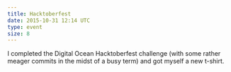 ```yaml
---
title: Hacktoberfest
date: 2015-10-31 12:14 UTC
type: event
size: 8
---
```

I completed the Digital Ocean Hacktoberfest challenge (with some rather meager commits in the midst of a busy term) and got myself a new t-shirt.
